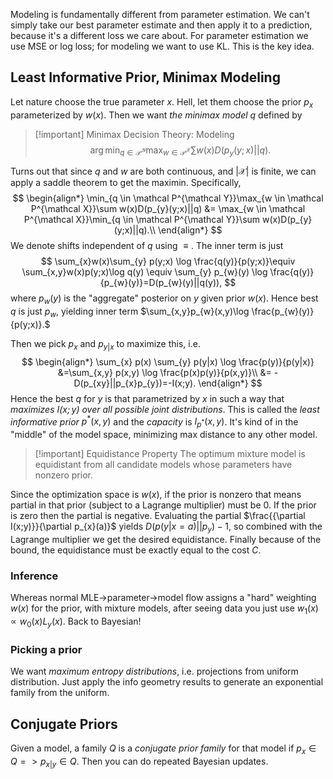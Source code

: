 Modeling is fundamentally different from parameter estimation. We can't simply take our best parameter estimate and then apply it to a prediction, because it's a different loss we care about. For parameter estimation we use MSE or log loss; for modeling we want to use KL. This is the key idea.
## Least Informative Prior, Minimax Modeling
Let nature choose the true parameter $x$. Hell, let them choose the prior $p_{x}$ parameterized by $w(x).$ Then we want *the minimax model* $q$ defined by
>[!important] Minimax Decision Theory: Modeling
> $$
> \arg \min_{q \in \mathcal P^{\mathcal Y}}\max_{w \in \mathcal P^{\mathcal X}}\sum w(x)D(p_{y}(y;x)||q).
> $$

Turns out that since $q$ and $w$ are both continuous, and $|\mathcal X|$ is finite, we can apply a saddle theorem to get the maximin. Specifically,
$$
\begin{align*}
\min_{q \in \mathcal P^{\mathcal Y}}\max_{w \in \mathcal P^{\mathcal X}}\sum w(x)D(p_{y}(y;x)||q)
&= 
\max_{w \in \mathcal P^{\mathcal X}}\min_{q \in \mathcal P^{\mathcal Y}}\sum w(x)D(p_{y}(y;x)||q).\\
\end{align*}
$$
We denote shifts independent of $q$ using $\equiv.$ The inner term is just
$$
\sum_{x}w(x)\sum_{y} p(y;x) \log \frac{q(y)}{p(y;x)}\equiv \sum_{x,y}w(x)p(y;x)\log q(y) \equiv \sum_{y} p_{w}(y) \log \frac{q(y)}{p_{w}(y)}=D(p_{w}(y)||q(y)),
$$
where $p_{w}(y)$ is the "aggregate" posterior on $y$ given prior $w(x).$ Hence best $q$ is just $p_{w},$ yielding inner term $\sum_{x,y}p_{w}(x,y)\log \frac{p_{w}(y)}{p(y;x)}.$

Then we pick $p_{x}$ and $p_{y|x}$ to maximize this, i.e.
$$
\begin{align*}
\sum_{x} p(x) \sum_{y} p(y|x) \log \frac{p(y)}{p(y|x)}
&=\sum_{x,y} p(x,y) \log \frac{p(x)p(y)}{p(x,y)}\\
&= -D(p_{xy}||p_{x}p_{y})=-I(x;y).
\end{align*}
$$
Hence the best $q$ for $y$ is that parametrized by $x$ in such a way that *maximizes $I(x;y)$ over all possible joint distributions*. This is called the *least informative prior* $p^*(x,y)$ and the *capacity* is $I_{p^*}(x,y)$. It's kind of in the "middle" of the model space, minimizing max distance to any other model.

>[!important] Equidistance Property
> The optimum mixture model is equidistant from all candidate models whose parameters have nonzero prior.

Since the optimization space is $w(x),$ if the prior is nonzero that means partial in that prior (subject to a Lagrange multiplier) must be $0.$ If the prior is zero then the partial is negative. Evaluating the partial $\frac{{\partial I(x;y)}}{\partial p_{x}(a)}$ yields $D(p(y|x=a)||p_{y})-1,$ so combined with the Lagrange multiplier we get the desired equidistance. Finally because of the bound, the equidistance must be exactly equal to the cost $C.$
### Inference
Whereas normal MLE->parameter->model flow assigns a "hard" weighting $w(x)$ for the prior, with mixture models, after seeing data you just use $w_1(x) \propto w_{0}(x)L_{y}(x)$. Back to Bayesian!
### Picking a prior
We want *maximum entropy distributions*, i.e. projections from uniform distribution. Just apply the info geometry results to generate an exponential family from the uniform.
## Conjugate Priors
Given a model, a family $Q$ is a *conjugate prior family* for that model if $p_{x}\in Q => p_{x|y}\in Q.$ Then you can do repeated Bayesian updates.